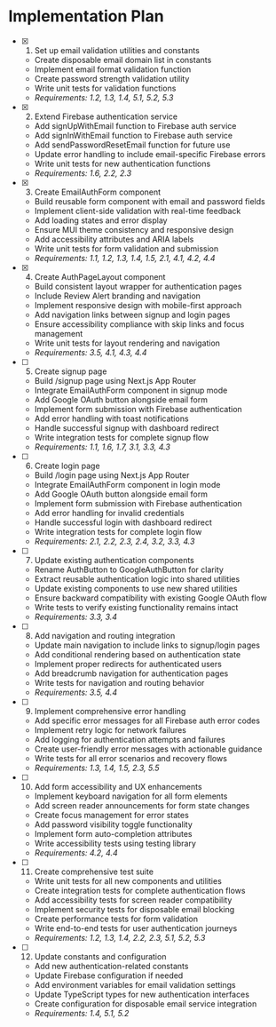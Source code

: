 # Implementation Plan

- [x] 1. Set up email validation utilities and constants
  - Create disposable email domain list in constants
  - Implement email format validation function
  - Create password strength validation utility
  - Write unit tests for validation functions
  - _Requirements: 1.2, 1.3, 1.4, 5.1, 5.2, 5.3_

- [x] 2. Extend Firebase authentication service
  - Add signUpWithEmail function to Firebase auth service
  - Add signInWithEmail function to Firebase auth service
  - Add sendPasswordResetEmail function for future use
  - Update error handling to include email-specific Firebase errors
  - Write unit tests for new authentication functions
  - _Requirements: 1.6, 2.2, 2.3_

- [x] 3. Create EmailAuthForm component
  - Build reusable form component with email and password fields
  - Implement client-side validation with real-time feedback
  - Add loading states and error display
  - Ensure MUI theme consistency and responsive design
  - Add accessibility attributes and ARIA labels
  - Write unit tests for form validation and submission
  - _Requirements: 1.1, 1.2, 1.3, 1.4, 1.5, 2.1, 4.1, 4.2, 4.4_

- [x] 4. Create AuthPageLayout component
  - Build consistent layout wrapper for authentication pages
  - Include Review Alert branding and navigation
  - Implement responsive design with mobile-first approach
  - Add navigation links between signup and login pages
  - Ensure accessibility compliance with skip links and focus management
  - Write unit tests for layout rendering and navigation
  - _Requirements: 3.5, 4.1, 4.3, 4.4_

- [ ] 5. Create signup page
  - Build /signup page using Next.js App Router
  - Integrate EmailAuthForm component in signup mode
  - Add Google OAuth button alongside email form
  - Implement form submission with Firebase authentication
  - Add error handling with toast notifications
  - Handle successful signup with dashboard redirect
  - Write integration tests for complete signup flow
  - _Requirements: 1.1, 1.6, 1.7, 3.1, 3.3, 4.3_

- [ ] 6. Create login page
  - Build /login page using Next.js App Router
  - Integrate EmailAuthForm component in login mode
  - Add Google OAuth button alongside email form
  - Implement form submission with Firebase authentication
  - Add error handling for invalid credentials
  - Handle successful login with dashboard redirect
  - Write integration tests for complete login flow
  - _Requirements: 2.1, 2.2, 2.3, 2.4, 3.2, 3.3, 4.3_

- [ ] 7. Update existing authentication components
  - Rename AuthButton to GoogleAuthButton for clarity
  - Extract reusable authentication logic into shared utilities
  - Update existing components to use new shared utilities
  - Ensure backward compatibility with existing Google OAuth flow
  - Write tests to verify existing functionality remains intact
  - _Requirements: 3.3, 3.4_

- [ ] 8. Add navigation and routing integration
  - Update main navigation to include links to signup/login pages
  - Add conditional rendering based on authentication state
  - Implement proper redirects for authenticated users
  - Add breadcrumb navigation for authentication pages
  - Write tests for navigation and routing behavior
  - _Requirements: 3.5, 4.4_

- [ ] 9. Implement comprehensive error handling
  - Add specific error messages for all Firebase auth error codes
  - Implement retry logic for network failures
  - Add logging for authentication attempts and failures
  - Create user-friendly error messages with actionable guidance
  - Write tests for all error scenarios and recovery flows
  - _Requirements: 1.3, 1.4, 1.5, 2.3, 5.5_

- [ ] 10. Add form accessibility and UX enhancements
  - Implement keyboard navigation for all form elements
  - Add screen reader announcements for form state changes
  - Create focus management for error states
  - Add password visibility toggle functionality
  - Implement form auto-completion attributes
  - Write accessibility tests using testing library
  - _Requirements: 4.2, 4.4_

- [ ] 11. Create comprehensive test suite
  - Write unit tests for all new components and utilities
  - Create integration tests for complete authentication flows
  - Add accessibility tests for screen reader compatibility
  - Implement security tests for disposable email blocking
  - Create performance tests for form validation
  - Write end-to-end tests for user authentication journeys
  - _Requirements: 1.2, 1.3, 1.4, 2.2, 2.3, 5.1, 5.2, 5.3_

- [ ] 12. Update constants and configuration
  - Add new authentication-related constants
  - Update Firebase configuration if needed
  - Add environment variables for email validation settings
  - Update TypeScript types for new authentication interfaces
  - Create configuration for disposable email service integration
  - _Requirements: 1.4, 5.1, 5.2_